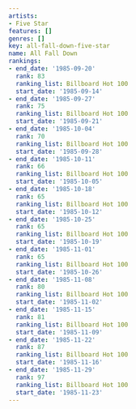 ```yaml
---
artists:
- Five Star
features: []
genres: []
key: all-fall-down-five-star
name: All Fall Down
rankings:
- end_date: '1985-09-20'
  rank: 83
  ranking_list: Billboard Hot 100
  start_date: '1985-09-14'
- end_date: '1985-09-27'
  rank: 75
  ranking_list: Billboard Hot 100
  start_date: '1985-09-21'
- end_date: '1985-10-04'
  rank: 70
  ranking_list: Billboard Hot 100
  start_date: '1985-09-28'
- end_date: '1985-10-11'
  rank: 66
  ranking_list: Billboard Hot 100
  start_date: '1985-10-05'
- end_date: '1985-10-18'
  rank: 65
  ranking_list: Billboard Hot 100
  start_date: '1985-10-12'
- end_date: '1985-10-25'
  rank: 65
  ranking_list: Billboard Hot 100
  start_date: '1985-10-19'
- end_date: '1985-11-01'
  rank: 65
  ranking_list: Billboard Hot 100
  start_date: '1985-10-26'
- end_date: '1985-11-08'
  rank: 80
  ranking_list: Billboard Hot 100
  start_date: '1985-11-02'
- end_date: '1985-11-15'
  rank: 81
  ranking_list: Billboard Hot 100
  start_date: '1985-11-09'
- end_date: '1985-11-22'
  rank: 87
  ranking_list: Billboard Hot 100
  start_date: '1985-11-16'
- end_date: '1985-11-29'
  rank: 97
  ranking_list: Billboard Hot 100
  start_date: '1985-11-23'
---
```


